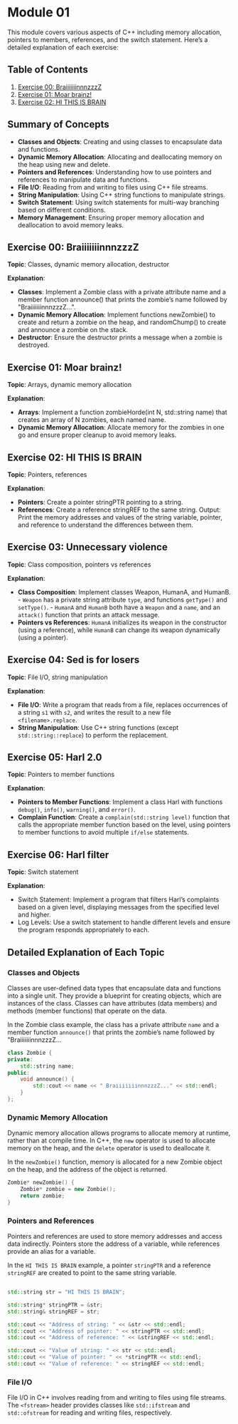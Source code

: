 # Module 01

This module covers various aspects of C++ including memory allocation, pointers to members, references, and the switch statement. Here’s a detailed explanation of each exercise:

## Table of Contents

1. [Exercise 00: BraiiiiiiinnnzzzZ](#exercise-00-braiiiiiiinnnzzzz)
2. [Exercise 01: Moar brainz!](#exercise-01-moar-brainz)
3. [Exercise 02: HI THIS IS BRAIN](#exercise-02-hi-this-is-brain)


## Summary of Concepts

- **Classes and Objects**: Creating and using classes to encapsulate data and functions.
- **Dynamic Memory Allocation**: Allocating and deallocating memory on the heap using new and delete.
- **Pointers and References**: Understanding how to use pointers and references to manipulate data and functions.
- **File I/O**: Reading from and writing to files using C++ file streams.
- **String Manipulation**: Using C++ string functions to manipulate strings.
- **Switch Statement**: Using switch statements for multi-way branching based on different conditions.
- **Memory Management**: Ensuring proper memory allocation and deallocation to avoid memory leaks.

## Exercise 00: BraiiiiiiinnnzzzZ

**Topic**: Classes, dynamic memory allocation, destructor

**Explanation**:

- **Classes**: Implement a Zombie class with a private attribute name and a member function announce() that prints the zombie’s name followed by "BraiiiiiiinnnzzzZ...".
- **Dynamic Memory Allocation**: Implement functions newZombie() to create and return a zombie on the heap, and randomChump() to create and announce a zombie on the stack.
- **Destructor**: Ensure the destructor prints a message when a zombie is destroyed.

## Exercise 01: Moar brainz!

**Topic**: Arrays, dynamic memory allocation

**Explanation**:

- **Arrays**: Implement a function zombieHorde(int N, std::string name) that creates an array of N zombies, each named name.
- **Dynamic Memory Allocation**: Allocate memory for the zombies in one go and ensure proper cleanup to avoid memory leaks.

## Exercise 02: HI THIS IS BRAIN

**Topic**: Pointers, references

**Explanation**:

- **Pointers**: Create a pointer stringPTR pointing to a string.
- **References**: Create a reference stringREF to the same string.
Output: Print the memory addresses and values of the string variable, pointer, and reference to understand the differences between them.

## Exercise 03: Unnecessary violence

**Topic**: Class composition, pointers vs references

**Explanation**:

- **Class Composition**: Implement classes Weapon, HumanA, and HumanB.
        - `Weapon` has a private string attribute `type`, and functions `getType()` and `setType()`.
        - `HumanA` and `HumanB` both have a `Weapon` and a `name`, and an `attack()` function that prints an attack message.
- **Pointers vs References**: `HumanA` initializes its weapon in the constructor (using a reference), while `HumanB` can change its weapon dynamically (using a pointer).

## Exercise 04: Sed is for losers

**Topic**: File I/O, string manipulation

**Explanation**:

- **File I/O**: Write a program that reads from a file, replaces occurrences of a string `s1` with `s2`, and writes the result to a new file `<filename>.replace`.
- **String Manipulation**: Use C++ string functions (except `std::string::replace`) to perform the replacement.

## Exercise 05: Harl 2.0

**Topic**: Pointers to member functions

**Explanation**:

- **Pointers to Member Functions**: Implement a class Harl with functions `debug()`, `info()`, `warning()`, and `error()`.
- **Complain Function**: Create a `complain(std::string level)` function that calls the appropriate member function based on the level, using pointers to member functions to avoid multiple `if/else` statements.

## Exercise 06: Harl filter

**Topic**: Switch statement

**Explanation**:

- Switch Statement: Implement a program that filters Harl’s complaints based on a given level, displaying messages from the specified level and higher.
- Log Levels: Use a switch statement to handle different levels and ensure the program responds appropriately to each.

## Detailed Explanation of Each Topic

### Classes and Objects

Classes are user-defined data types that encapsulate data and functions into a single unit. They provide a blueprint for creating objects, which are instances of the class. Classes can have attributes (data members) and methods (member functions) that operate on the data.

In the Zombie class example, the class has a private attribute `name` and a member function `announce()` that prints the zombie’s name followed by "BraiiiiiiinnnzzzZ...

```cpp
class Zombie {
private:
	std::string name;
public:
	void announce() {
		std::cout << name << " BraiiiiiiinnnzzzZ..." << std::endl;
	}
};
```

### Dynamic Memory Allocation

Dynamic memory allocation allows programs to allocate memory at runtime, rather than at compile time. In C++, the `new` operator is used to allocate memory on the heap, and the `delete` operator is used to deallocate it.

In the `newZombie()` function, memory is allocated for a new Zombie object on the heap, and the address of the object is returned.

```cpp
Zombie* newZombie() {
	Zombie* zombie = new Zombie();
	return zombie;
}
```

### Pointers and References

Pointers and references are used to store memory addresses and access data indirectly. Pointers store the address of a variable, while references provide an alias for a variable.

In the `HI THIS IS BRAIN` example, a pointer `stringPTR` and a reference `stringREF` are created to point to the same string variable.

```cpp

std::string str = "HI THIS IS BRAIN";

std::string* stringPTR = &str;
std::string& stringREF = str;

std::cout << "Address of string: " << &str << std::endl;
std::cout << "Address of pointer: " << stringPTR << std::endl;
std::cout << "Address of reference: " << &stringREF << std::endl;

std::cout << "Value of string: " << str << std::endl;
std::cout << "Value of pointer: " << *stringPTR << std::endl;
std::cout << "Value of reference: " << stringREF << std::endl;
```

### File I/O

File I/O in C++ involves reading from and writing to files using file streams. The `<fstream>` header provides classes like `std::ifstream` and `std::ofstream` for reading and writing files, respectively.